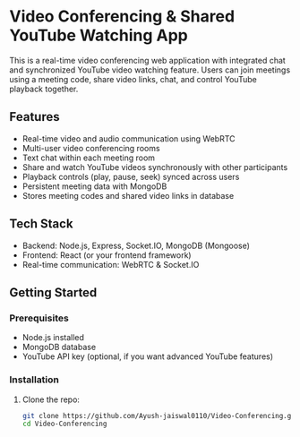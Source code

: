 # Video Conferencing & Shared YouTube Watching App

This is a real-time video conferencing web application with integrated chat and synchronized YouTube video watching feature. Users can join meetings using a meeting code, share video links, chat, and control YouTube playback together.

## Features

- Real-time video and audio communication using WebRTC
- Multi-user video conferencing rooms
- Text chat within each meeting room
- Share and watch YouTube videos synchronously with other participants
- Playback controls (play, pause, seek) synced across users
- Persistent meeting data with MongoDB
- Stores meeting codes and shared video links in database

## Tech Stack

- Backend: Node.js, Express, Socket.IO, MongoDB (Mongoose)
- Frontend: React (or your frontend framework)
- Real-time communication: WebRTC & Socket.IO

## Getting Started

### Prerequisites

- Node.js installed
- MongoDB database
- YouTube API key (optional, if you want advanced YouTube features)

### Installation

1. Clone the repo:

   ```bash
   git clone https://github.com/Ayush-jaiswal0110/Video-Conferencing.git
   cd Video-Conferencing

